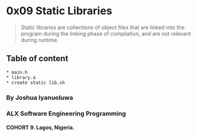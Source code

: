 # 0x09 Static Libraries

>Static libraries are collections of object files that are linked into the program during the linking phase of compilation, and are not relevant during runtime.

## Table of content
	* main.h
	* library.a
	* create static lib.sh

### By Joshua Iyanuoluwa

### ALX Software Engineering Programming
#### COHORT 9. Lagos, Nigeria.
